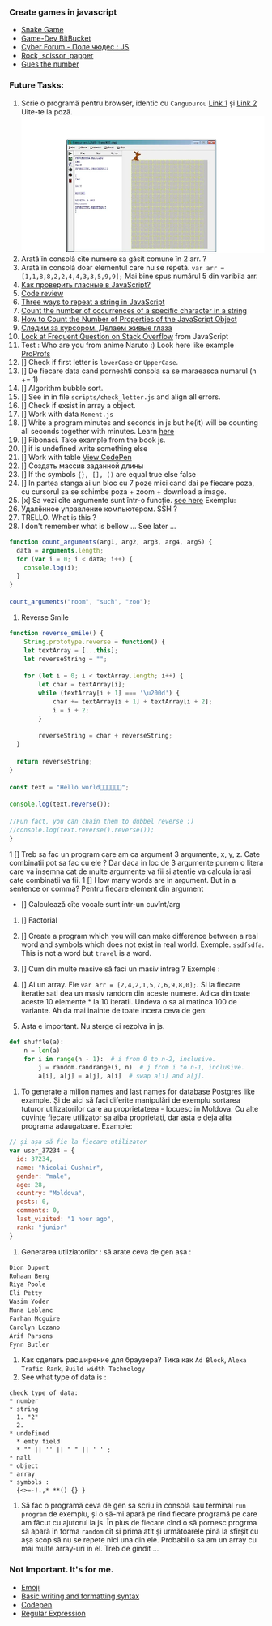 ### Create games in javascript
- [Snake Game](https://www.youtube.com/watch?v=AaGK-fj-BAM&t=2s&ab_channel=TheCodingTrain)
- [Game-Dev BitBucket](https://bitbucket.org/Schedule93/games-dev/src/master/)
- [Cyber Forum - Поле чюдес : JS](https://www.cyberforum.ru/javascript/thread1426193.html)
- [Rock, scissor, papper](https://codepen.io/cliff538/pen/aHxfr)
- [Gues the number](GUES_NUMBER.md)

### Future Tasks:
1. Scrie o programă pentru browser, identic cu `Canguourou` [Link 1](https://sites.google.com/view/onlinecursuri/INFORMATICA/clasa-a-viii-a/semestrul-ii-8/no%C8%9Biune-de-algoritm) și [Link 2](https://www.scribd.com/presentation/427414121/Executantul-Cangourou) Uite-te la poză. ![image](../img/cangur.png)
1. Arată în consolă cîte numere sa găsit comune în 2 arr. ? 
1. Arată în consolă doar elementul care nu se repetă. `var arr = [1,1,8,8,2,2,4,4,3,3,5,9,9];` Mai bine spus numărul 5 din varibila arr.
1. [Как проверить гласные в JavaScript?](https://fooobar.com/questions/367622/how-do-i-check-for-vowels-in-javascript)
1. [Code review](https://codereview.stackexchange.com/questions/128121/count-the-number-of-vowels-and-consonants/128127)
1. [Three ways to repeat a string in JavaScript
](https://www.freecodecamp.org/news/three-ways-to-repeat-a-string-in-javascript-2a9053b93a2d/)
1. [Count the number of occurrences of a specific character in a string](http://www.codecodex.com/wiki/index.php?title=Count_the_number_of_occurrences_of_a_specific_character_in_a_string#JavaScript)
1. [How to Count the Number of Properties of the JavaScript Object](https://dzone.com/articles/how-to-count-the-number-of-properties-of-the-javas)
1. [Следим за курсором. Делаем живые глаза](https://www.youtube.com/watch?v=Sftw1qKo_n0&list=PLQqEY2kzSbZ7nLB8fooOpq89XfuMmwtMW&index=19&t=631s)
1. [Lock at Frequent Question on Stack Overflow](https://stackoverflow.com/questions/tagged/javascript?sort=frequent) from JavaScript 
1. Test : Who are you from anime Naruto :) Look here like example [ProProfs](https://www.proprofs.com/quiz-school/story.php?title=which-naruto-character-are-you-most-like)
1. [] Check if first letter is `lowerCase` or `UpperCase`.
1. [] De fiecare data cand porneshti consola sa se maraeasca numarul (n += 1)
1. [] Algorithm bubble sort.
1. [] See in in file `scripts/check_letter.js` and align all errors.
1. [] Check if exsist in array a object.
1. [] Work with data `Moment.js`
1. [] Write a program minutes and seconds in js but he(it) will be counting all seconds together with minutes. Learn [here](https://stackoverflow.com/questions/3552461/how-to-format-a-javascript-date)
1. [] Fibonaci. Take example from the book js.
1. [] if is undefined write something else
1. [] Work with table [View CodePen](https://codepen.io/keukenrolletje/pen/GooXrQ)
1. [] Создать массив заданной длины
1. [] If the symbols `{}, [], ()` are equal true else false
1. [] In partea stanga ai un bloc cu 7 poze mici cand dai pe fiecare poza, cu cursorul sa se schimbe poza + zoom + download a image.
1. [x] Sa vezi cîte argumente sunt într-o funcție. [see here](https://overcoder.net/q/2569/%D0%BA%D0%B0%D0%BA-%D0%BE%D0%B1%D1%8A%D0%B5%D0%B4%D0%B8%D0%BD%D0%B8%D1%82%D1%8C-%D0%B4%D0%B2%D0%B0-%D0%BC%D0%B0%D1%81%D1%81%D0%B8%D0%B2%D0%B0-%D0%B2-javascript-%D0%B8-%D0%B4%D0%B5%D0%B4%D1%83%D0%BF%D0%BB%D0%B8%D1%86%D0%B8%D1%80%D0%BE%D0%B2%D0%B0%D1%82%D1%8C-%D1%8D%D0%BB%D0%B5%D0%BC%D0%B5%D0%BD%D1%82%D1%8B) Exemplu:
1. Удалённое управление компьютером. SSH ?
1. TRELLO. What is this ?
1. I don't remember what is bellow ... See later ...
```javascript
function count_arguments(arg1, arg2, arg3, arg4, arg5) {
  data = arguments.length;
  for (var i = 0; i < data; i++) {
    console.log(i);
  }
}

count_arguments("room", "such", "zoo");
```

1. Reverse Smile

```js
function reverse_smile() {
	String.prototype.reverse = function() {
	let textArray = [...this];
	let reverseString = "";

	for (let i = 0; i < textArray.length; i++) {
		let char = textArray[i];
		while (textArray[i + 1] === '\u200d') {
			char += textArray[i + 1] + textArray[i + 2];
      		i = i + 2;
    	}
    	
    	reverseString = char + reverseString;
  }
  
  return reverseString;
}

const text = "Hello world👩‍🦰👩‍👩‍👦‍👦";

console.log(text.reverse());

//Fun fact, you can chain them to dubbel reverse :)
//console.log(text.reverse().reverse());
}
```

1 [] Treb sa fac un program care am ca argument 3 argumente, x, y, z. Cate combinatii pot sa fac cu ele ? Dar daca in loc de 3 argumente punem o litera care va insemna cat de multe argumente va fii si atentie va calcula iarasi cate combinatii va fii.
1 [] How many words are in argument. But in a sentence or comma? 
Pentru fiecare element din argument
- [] Calculează cîte vocale sunt intr-un cuvînt/arg
1. [] Factorial
1. [] Create a program which you will can make difference between a real word and symbols which does not exist in real world. Exemple. `ssdfsdfa`. This is not a word but `travel` is a word.
1. [] Cum din multe masive să faci un masiv intreg ? Exemple :
1. [] Ai un array. FIe `var arr = [2,4,2,1,5,7,6,9,8,0];`. Si la fiecare iteratie sati dea un masiv random din aceste numere. Adica din toate aceste 10 elemente * la 10 iteratii. Undeva o sa ai matinca 100 de variante. Ah da mai inainte de toate incera ceva de gen:

1. Asta e important. Nu sterge ci rezolva in js.

```py
def shuffle(a):
    n = len(a)
    for i in range(n - 1):  # i from 0 to n-2, inclusive.
        j = random.randrange(i, n)  # j from i to n-1, inclusive.
        a[i], a[j] = a[j], a[i]  # swap a[i] and a[j].
```

1. To generate a milion names and last names for database Postgres like example. Și de aici să faci diferite manipulări de exemplu sortarea tuturor utilizatorilor care au proprietateea - locuesc in Moldova. Cu alte cuvinte fiecare utilizator sa aiba proprietati, dar asta e deja alta programa adaugatoare. Example:

```js
// și așa să fie la fiecare utilizator
var user_37234 = {
  id: 37234,
  name: "Nicolai Cushnir",
  gender: "male",
  age: 28,
  country: "Moldova",
  posts: 0,
  comments: 0,
  last_vizited: "1 hour ago",
  rank: "junior" 
}
```
1. Generarea utilziatorilor : să arate ceva de gen așa :

```js
Dion Dupont
Rohaan Berg
Riya Poole
Eli Petty
Wasim Yoder
Muna Leblanc
Farhan Mcguire
Carolyn Lozano
Arif Parsons
Fynn Butler
```
1. Как сделать расширение для браузера? Тика как `Ad Block`, `Alexa Trafic Rank`, `Build width Technology`
1. See what type of data is :

```Algorithm
check type of data:
* number
* string
  1. "2"
  2. 
* undefined
  * emty field
  * "" || '' || " " || ' ' ;
* nall
* object
* array
* symbols : 
  {<>=-!.,* **() {} }
```

1. Să fac o programă ceva de gen sa scriu în consolă sau terminal `run program` de exemplu, și o să-mi apară pe rînd fiecare programă pe care am făcut cu ajutorul la js. În plus de fiecare cînd o să pornesc progrma să apară în forma `random` cît și prima atît și următoarele pînă la sfîrșit cu așa scop să nu se repete nici una din ele. Probabil o sa am un array cu mai multe array-uri in el. Treb de gindit ...

### Not Important. It's for me.
* [Emoji](https://gist.github.com/AliMD/3344523)
* [Basic writing and formatting syntax
](https://help.github.com/en/articles/basic-writing-and-formatting-syntax)
* [Codepen](https://codepen.io/)
* [Regular Expression](https://regex101.com/)
